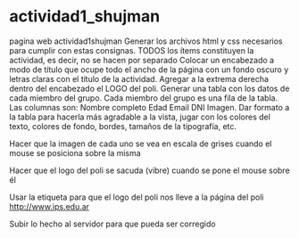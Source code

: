 # actividad1_shujman
pagina web actividad1shujman
Generar los archivos html y css necesarios para cumplir con estas consignas. TODOS los ítems constituyen la actividad, es decir, no se hacen por separado
Colocar un encabezado a modo de título que ocupe todo el ancho de la página con un fondo oscuro y letras claras con el título de la actividad. Agregar a la extrema derecha dentro del encabezado el LOGO del poli.
	Generar una tabla con los datos de cada miembro del grupo. Cada miembro del grupo es una fila de la tabla. Las columnas son:
			Nombre completo
		Edad
			Email
			DNI
			Imagen.
Dar formato a la tabla para hacerla más agradable a la vista, jugar con los colores del texto, colores de fondo, bordes, tamaños de la tipografía, etc.

Hacer que la imagen de cada uno se vea en escala de grises cuando el mouse se posiciona sobre la misma


Hacer que el logo del poli se sacuda (vibre) cuando se pone el mouse sobre él


Usar la etiqueta <a> para que el logo del poli nos lleve a la página del poli http://www.ips.edu.ar


Subir lo hecho al servidor para que pueda ser corregido
